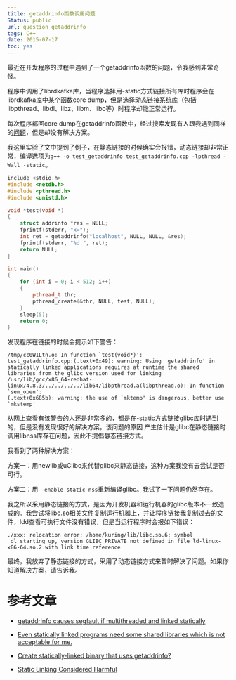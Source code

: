 ```yaml
---
title: getaddrinfo函数调用问题
Status: public
url: question_getaddrinfo
tags: C++
date: 2015-07-17
toc: yes
---
```


最近在开发程序的过程中遇到了一个getaddrinfo函数的问题，令我感到非常奇怪。

程序中调用了librdkafka库，当程序选择用-static方式链接所有库时程序会在librdkafka库中某个函数core dump，但是选择动态链接系统库（包括libpthread、libdl、libz、libm、libc等）时程序却能正常运行。

每次程序都回core dump在getaddrinfo函数中，经过搜索发现有人跟我遇到同样的[问题](https://sourceware.org/bugzilla/show_bug.cgi?id=10652)，但是却没有解决方案。

我这里实验了文中提到了例子，在静态链接的时候确实会报错，动态链接却非常正常，编译选项为`g++ -o test_getaddrinfo test_getaddrinfo.cpp -lpthread -Wall -static`。

```c++
include <stdio.h>
#include <netdb.h>
#include <pthread.h>
#include <unistd.h>

void *test(void *)
{
    struct addrinfo *res = NULL;
    fprintf(stderr, "x=");
    int ret = getaddrinfo("localhost", NULL, NULL, &res);
    fprintf(stderr, "%d ", ret);
    return NULL;
}

int main()
{
    for (int i = 0; i < 512; i++)
    {
        pthread_t thr;
        pthread_create(&thr, NULL, test, NULL);
    }
    sleep(5);
    return 0;
}
```

发现程序在链接的时候会提示如下警告：

```
/tmp/cc0WILtn.o: In function `test(void*)':
test_getaddrinfo.cpp:(.text+0x49): warning: Using 'getaddrinfo' in statically linked applications requires at runtime the shared libraries from the glibc version used for linking
/usr/lib/gcc/x86_64-redhat-linux/4.8.3/../../../../lib64/libpthread.a(libpthread.o): In function `sem_open':
(.text+0x685b): warning: the use of `mktemp' is dangerous, better use `mkstemp'
```

从网上查看有该警告的人还是非常多的，都是在-static方式链接glibc库时遇到的，但是没有发现很好的解决方案。该问题的原因
产生估计是glibc在静态链接时调用libnss库存在问题，因此不提倡静态链接方式。

我看到了两种解决方案：

方案一：用newlib或uClibc来代替glibc来静态链接，这种方案我没有去尝试是否可行。

方案二：用`--enable-static-nss`重新编译glibc。我试了一下问题仍然存在。

我之所以采用静态链接的方式，是因为开发机器和运行机器的glibc版本不一致造成的。我尝试将libc.so相关文件复制运行机器上，并让程序链接我复制过去的文件，ldd查看可执行文件没有错误，但是当运行程序时会报如下错误：

```
./xxx: relocation error: /home/kuring/lib/libc.so.6: symbol _dl_starting_up, version GLIBC_PRIVATE not defined in file ld-linux-x86-64.so.2 with link time reference
```

最终，我放弃了静态链接的方式，采用了动态链接方式来暂时解决了问题。如果你知道解决方案，请告诉我。

# 参考文章

* [getaddrinfo causes segfault if multithreaded and linked statically](https://sourceware.org/bugzilla/show_bug.cgi?id=10652)

* [Even statically linked programs need some shared libraries which is not acceptable for me.](https://sourceware.org/glibc/wiki/FAQ#Even_statically_linked_programs_need_some_shared_libraries_which_is_not_acceptable_for_me.__What_can_I_do.3F)

* [Create statically-linked binary that uses getaddrinfo?](http://stackoverflow.com/questions/2725255/create-statically-linked-binary-that-uses-getaddrinfo)

* [Static Linking Considered Harmful](http://www.akkadia.org/drepper/no_static_linking.html)